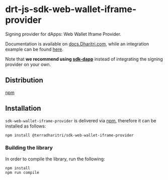# drt-js-sdk-web-wallet-iframe-provider

Signing provider for dApps: Web Wallet Iframe Provider. 

Documentation is available on [docs.Dharitri.com](https://docs.Dharitri.com/sdk-and-tools/js-sdk/js-sdk-signing-providers), while an integration example can be found [here](https://github.com/Dharitri/drt-js-sdk-examples/tree/main/signing-providers).

Note that **we recommend using [sdk-dapp](https://github.com/Dharitri/drt-sdk-dapp)** instead of integrating the signing provider on your own.

## Distribution

[npm](https://www.npmjs.com/package/@terradharitri/drt-js-sdk-web-wallet-iframe-provider)

## Installation

`sdk-web-wallet-iframe-provider` is delivered via [npm](https://www.npmjs.com/package/@terradharitri/sdk-web-wallet-iframe-provider), therefore it can be installed as follows:

```
npm install @terradharitri/sdk-web-wallet-iframe-provider
```

### Building the library

In order to compile the library, run the following:

```
npm install
npm run compile
```
